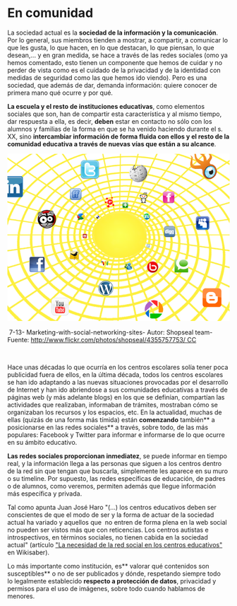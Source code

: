 
# En comunidad

La sociedad actual es la **sociedad de la información y la comunicación**. Por lo general, sus miembros tienden a mostrar, a compartir, a comunicar lo que les gusta, lo que hacen, en lo que destacan, lo que piensan, lo que desean,... y en gran medida, se hace a través de las redes sociales (omo ya hemos comentado, esto tienen un componente que hemos de cuidar y no perder de vista como es el cuidado de la privacidad y de la identidad con medidas de seguridad como las que hemos ido viendo). Pero es una sociedad, que además de dar, demanda información: quiere conocer de primera mano qué ocurre y por qué.

**La escuela y el resto de instituciones educativas**, como elementos sociales que son, han de compartir esta característica y al mismo tiempo, dar respuesta a ella, es decir, **deben** estar en contacto no sólo con los alumnos y familias de la forma en que se ha venido haciendo durante el s. XX, sino **intercambiar información de forma fluida con ellos y el resto de la comunidad educativa a través de nuevas vías que están a su alcance**.


![](img/4355757753_8148723472_o.png)

 7-13- Marketing-with-social-networking-sites- Autor: Shopseal team- Fuente: http://www.flickr.com/photos/shopseal/4355757753/ CC

 

Hace unas décadas lo que ocurría en los centros escolares solía tener poca publicidad fuera de ellos, en la última década, todos los centros escolares se han ido adaptando a las nuevas situaciones provocadas por el desarrollo de Internet y han ido abriendose a sus comunidades educativas a través de páginas web (y más adelante blogs) en los que se definían, compartían las actividades que realizaban, informaban de trámites, mostraban cómo se organizaban los recursos y los espacios, etc. En la actualidad, muchas de ellas (quizás de una forma más tímida) están **comenzando** también** a posicionarse en las redes sociales** a través, sobre todo, de las más populares: Facebook y Twitter para informar e informarse de lo que ocurre en su ámbito educativo.

**Las redes sociales proporcionan inmediatez**, se puede informar en tiempo real, y la información llega a las personas que siguen a los centros dentro de la red sin que tengan que buscarla, simplemente les aparece en su muro o su timeline. Por supuesto, las redes específicas de educación, de padres o de alumnos, como veremos, permiten además que llegue información más específica y privada.

Tal como apunta Juan José Haro "(...) los centros educativos deben ser conscientes de que el modo de ser y la forma de actuar de la sociedad actual ha variado y aquellos que  no entren de forma plena en la web social no pueden ser vistos más que con reticencias. Los centros autistas e introspectivos, en términos sociales, no tienen cabida en la sociedad actual" (artículo ["La necesidad de la red social en los centros educativos"](http://www.wikisaber.es/comunidadwiki/blogs/blogpost.aspx?id=17569&amp;blogid=63860) en Wikisaber).

Lo más importante como institución, es** valorar qué contenidos son susceptibles** o no de ser publicados y dónde, respetando siempre todo lo legalmente establecido **respecto a protección de datos**, privacidad y permisos para el uso de imágenes, sobre todo cuando hablamos de menores.

